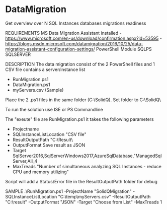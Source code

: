 # DataMigration
Get overview over N SQL Instances databases migrations readiness 

REQUIREMENTS
     MS Data Migration Assistant installed
       - https://www.microsoft.com/en-us/download/confirmation.aspx?id=53595
       - https://blogs.msdn.microsoft.com/datamigration/2016/10/25/data-migration-assistant-configuration-settings/
     PowerShell Module 
     	SQLPS
     	SQLSERVER

DESCRIPTION
The data migration consist of the 2 PowerShell files and 1 CSV file contains a server/instance list 

 - RunMigration.ps1
 - DataMigration.ps1
 - myServers.csv (Sample)
 
Place the 2 .ps1 files in the same folder (C:\SolidQ\).
Set folder to C:\SolidQ\

To run the solution use ISE or PS Commandline

The "exeute" file are RunMigration.ps1 it takes the following parameters

 - Projectname
 - SQLInstanceListLocation  "CSV file"
 - ResultOutputPath         "C:\Result\
 - OutputFormat             Save result as JSON
 - Target                   SqlServer2016,SqlServerWindows2017,AzureSqlDatabase,"ManagedSqlServer,All_4
 - MaxTreads                "Number of simultaneous analyzing SQL Instances - reduce CPU and memory utilizing"

Script will add a Status/Error file in the ResultOutputPath folder for debug

SAMPLE
.\RunMigration.ps1 -ProjectName "SolidQMigration" -SQLInstanceListLocation "C:\temp\myServers.csv" -ResultOutputPath "C:\result\" -OutputFormat "JSON" -Target "Choose from List" -MaxTreads 1

